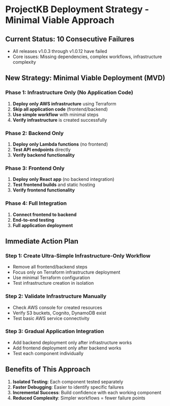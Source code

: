 # ProjectKB Deployment Strategy - Minimal Viable Approach

## Current Status: 10 Consecutive Failures
- All releases v1.0.3 through v1.0.12 have failed
- Core issues: Missing dependencies, complex workflows, infrastructure complexity

## New Strategy: Minimal Viable Deployment (MVD)

### Phase 1: Infrastructure Only (No Application Code)
1. **Deploy only AWS infrastructure** using Terraform
2. **Skip all application code** (frontend/backend)
3. **Use simple workflow** with minimal steps
4. **Verify infrastructure** is created successfully

### Phase 2: Backend Only
1. **Deploy only Lambda functions** (no frontend)
2. **Test API endpoints** directly
3. **Verify backend functionality**

### Phase 3: Frontend Only
1. **Deploy only React app** (no backend integration)
2. **Test frontend builds** and static hosting
3. **Verify frontend functionality**

### Phase 4: Full Integration
1. **Connect frontend to backend**
2. **End-to-end testing**
3. **Full application deployment**

## Immediate Action Plan

### Step 1: Create Ultra-Simple Infrastructure-Only Workflow
- Remove all frontend/backend steps
- Focus only on Terraform infrastructure deployment
- Use minimal Terraform configuration
- Test infrastructure creation in isolation

### Step 2: Validate Infrastructure Manually
- Check AWS console for created resources
- Verify S3 buckets, Cognito, DynamoDB exist
- Test basic AWS service connectivity

### Step 3: Gradual Application Integration
- Add backend deployment only after infrastructure works
- Add frontend deployment only after backend works
- Test each component individually

## Benefits of This Approach
1. **Isolated Testing**: Each component tested separately
2. **Faster Debugging**: Easier to identify specific failures
3. **Incremental Success**: Build confidence with each working component
4. **Reduced Complexity**: Simpler workflows = fewer failure points


